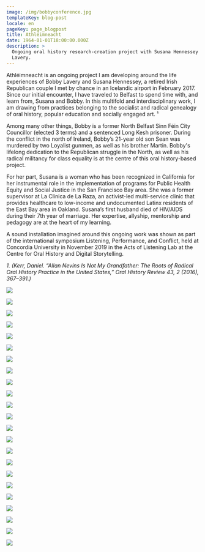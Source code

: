 ```yaml
---
image: /img/bobbyconference.jpg
templateKey: blog-post
locale: en
pageKey: page_blogpost
title: Athléimneacht
date: 1964-01-01T18:00:00.000Z
description: >
  Ongoing oral history research-creation project with Susana Hennessey and Bobby
  Lavery.
---
```

Athléimneacht is an ongoing project I am developing around the life experiences of Bobby Lavery and Susana Hennessey, a retired Irish Republican couple I met by chance in an Icelandic airport in February 2017. Since our initial encounter, I have traveled to Belfast to spend time with, and learn from, Susana and Bobby. In this multifold and interdisciplinary work, I am drawing from practices belonging to the socialist and radical genealogy of oral history, popular education and socially engaged art. ¹ 

Among many other things, Bobby is a former North Belfast Sinn Féin City Councillor (elected 3 terms) and a sentenced Long Kesh prisoner. During the conflict in the north of Ireland, Bobby’s 21-year old son Sean was murdered by two Loyalist gunmen, as well as his brother Martin. Bobby's lifelong dedication to the Republican struggle in the North, as well as his radical militancy for class equality is at the centre of this oral history-based project.

For her part, Susana is a woman who has been recognized in California for her instrumental role in the implementation of programs for Public Health Equity and Social Justice in the San Francisco Bay area. She was a former supervisor at La Clinica de La Raza, an activist-led multi-service clinic that provides healthcare to low-income and undocumented Latinx residents of the East Bay area in Oakland. Susana’s first husband died of HIV/AIDS during their 7th year of marriage. Her expertise, allyship, mentorship and pedagogy are at the heart of my learning.

A sound installation imagined around this ongoing work was shown as part of the international symposium Listening, Performance, and Conflict, held at Concordia University in November 2019 in the Acts of Listening Lab at the Centre for Oral History and Digital Storytelling.

_1. (Kerr, Daniel. “Allan Nevins Is Not My Grandfather: The Roots of Radical Oral History Practice in the United States,” Oral History Review 43, 2 (2016), 367–391.)_

![](/img/20180403_222323.jpg)

![](/img/p1140695.jpg)

![](/img/screen-shot-2019-09-18-at-12.14.10-pm.jpeg)

![](/img/screen-shot-2019-09-18-at-11.30.56-am.jpeg)

![](/img/hblocks.jpg)

![](/img/screen-shot-2018-01-30-at-5.27.40-pm.jpeg)

![](/img/crop.jpeg)

![](/img/screen-shot-2019-09-18-at-12.16.55-pm.jpeg)

![](/img/p1190706-copy.jpg)

![](/img/p1190753.jpg)

![](/img/p1190773.jpg)

![](/img/p1190860.jpg)

![](/img/p1190844.jpg)

![](/img/p1190832.jpg)

![](/img/p1190819-copy.jpg)

![](/img/p1190757.jpg)

![](/img/p1190768.jpg)

![](/img/p1190868-copy.jpg)

![](/img/p1190889.jpg)

![](/img/p1190903.jpg)

![](/img/p1190880.jpg)

![](/img/p1190897-copy.jpg)

![](/img/p1190835.jpg)
